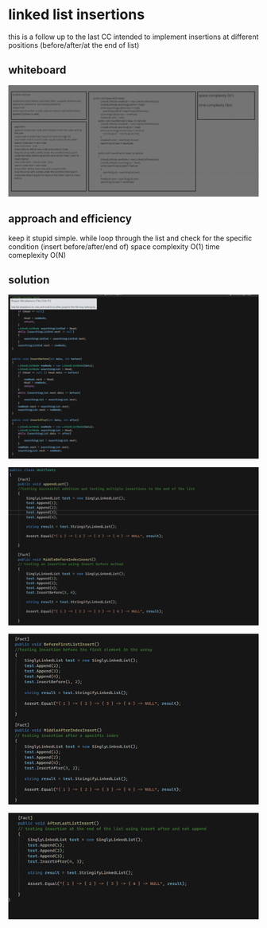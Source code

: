 # linked list insertions

this is a follow up to the last CC intended to implement insertions at different positions (before/after/at the end of list)

## whiteboard

![fill](./1.png)

## approach and efficiency

keep it stupid simple. while loop through the list and check for the specific condition (insert before/after/end of)
space complexity O(1)
time comeplexity O(N)

## solution

![fill](./2.png)

![fill](./3.png)

![fill](./4.png)

![fill](./5.png)
